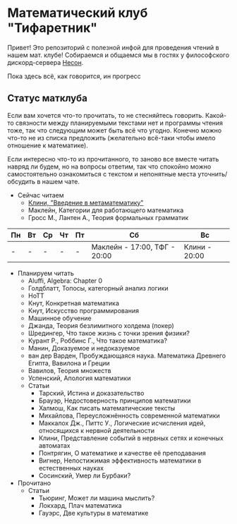 # Математический клуб "Тифаретник"
Привет! Это репозиторий с полезной инфой для проведения чтений в нашем мат. клубе! Собираемся и общаемся мы в гостях у философского дискорд-сервера [Несон](https://discord.gg/GNb2u4m). 

Пока здесь всё, как говорится, ин прогресс

## Статус матклуба
Если вам хочется что-то прочитать, то не стесняйтесь говорить. Какой-то связности между планируемыми текстами нет и программы чтения тоже, так что следующим может быть всё что угодно. Конечно можно что-то не из списка предложить (желательно всё-таки чтобы имело отношение к математике).

Если интересно что-то из прочитанного, то заново все вместе читать навряд ли будем, но на вопросы ответим, так что спокойно можно самостоятельно ознакомиться с текстом и непонятные места уточнить/обсудить в нашем чате. 

- Сейчас читаем
	- [Клини, "Введение в метаматематику"](https://github.com/nerdladybug/math_club/blob/main/metamath_intro)
	- Маклейн, Категории для работающего математика
	- Гросс М., Лантен А., Теория формальных грамматик

| Пн | Вт | Ср | Чт | Пт | Сб                           | Вс            |
|----|----|----|----|----|------------------------------|---------------|
| -  | -  | -  | -  | -  | Маклейн - 17:00, ТФГ - 20:00 | Клини - 20:00 | 

- Планируем читать
	- Aluffi, Algebra: Chapter 0
	- Голдблатт, Топосы, категорный анализ логики
	- HoTT
	- Кнут, Конкретная математика
	- Кнут, Искусство программирования 
	- Машинное обучение
	- Джанда, Теория безлимитного холдема (покер)
	- Шредингер, Что такое жизнь с точки зрения физики?
	- Курант Р., Роббинс Г., Что такое математика?
	- Манин, Доказуемое и недоказуемое
	- ван дер Варден, Пробуждающаяся наука. Математика Древнего Египта, Вавилона и Греции
	- Вавилов, Теория множеств
	- Успенский, Апология математики
	- Статьи
		- Тарский, Истина и доказательство
		- Брауэр, Недостоверность принципов математики
		- Халмош, Как писать математические тексты
		- Михайлова, Переусложнённость современной математики
		- Маккалох Дж., Питтс У., Логические исчисления идей, относящихся к нервной деятельности
		- Клини, Представление событий в нервных сетях и конечных автоматах
		- Понтрягин, О математике и качестве её преподавания
		- Вигнер, Непостижимая эффективность математики в естественных науках
		- Сосинский, Умер ли Бурбаки?
- Прочитано
	- Статьи
		- Тьюринг, Может ли машина мыслить?
		- Локхард, Плач математика
		- Гауэрс, Две культуры в математике
